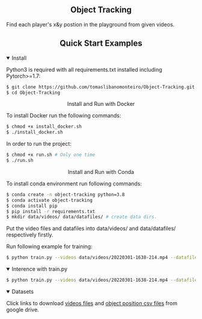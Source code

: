 ## <div align="center">Object Tracking</div>
Find each player's x&y postion in the playground from given videos.
## <div align="center">Quick Start Examples</div>
<details open>
<summary>Install</summary>

Python3 is required with all requirements.txt installed including Pytorch>=1.7:
```bash
$ git clone https://github.com/tomaslibanomonteiro/Object-Tracking.git
$ cd Object-Tracking
```

<div align="center">Install and Run with Docker</div>

To install Docker run the following commands:
```bash
$ chmod +x install_docker.sh 
$ ./install_docker.sh
```

In order to run the project:
```bash
$ chmod +x run.sh # Only one time
$ ./run.sh
```
<div align="center">Install and Run with Conda </div>

To install conda environment run following commands:
```bash
$ conda create -n object-tracking python=3.8
$ conda activate object-tracking
$ conda install pip
$ pip install -r requirements.txt
$ mkdir data/videos/ data/datafiles/ # create data dirs.
```

Put the video files and datafiles into data/videos/ and data/datafiles/ respectively firstly.

Run following example for training:
```bash
$ python train.py --videos data/videos/20220301-1638-214.mp4 --datafiles data/datafiles/2022-03-01_17-38_positions.csv
```

</details>

<details open>
<summary>Interence with train.py</summary>

```bash
$ python train.py --videos data/videos/20220301-1638-214.mp4 --datafiles data/datafiles/2022-03-01_17-38_positions.csv
```


</details>
<details open>
<summary>Datasets</summary>

Click links to download [videos files](https://drive.google.com/file/d/1OrTUqcDlupKqz20r5teMnfLvFnvhVqgP/view?usp=sharing) and [object position csv files](https://drive.google.com/file/d/1onGxXwf2NFWHsZsSpvAMHjWAlqfKKUKJ/view?usp=sharing) from google drive.


</details>